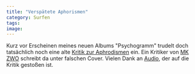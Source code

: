 ```yaml
---
title: "Verspätete Aphorismen"
category: Surfen
tags: 
image: 
---
```


Kurz vor Erscheinen meines neuen Albums "Psychogramm" trudelt doch tatsächlich noch eine alte [Kritik zur Aphrodismen](http://mkzwo.de/home/review.php?sid=1621) ein. Ein Kritiker von [MK ZWO](http://www.mkzwo.de) schreibt da unter falschen Cover. Vielen Dank an [Audio](http://www.audio88.de), der auf die Kritik gestoßen ist.